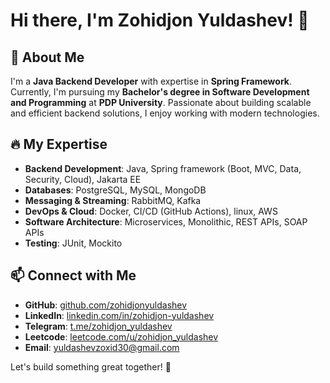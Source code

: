 # Hi there, I'm Zohidjon Yuldashev! 👋

## 🚀 About Me
I'm a **Java Backend Developer** with expertise in **Spring Framework**. Currently, I'm pursuing my **Bachelor's degree in Software Development and Programming** at **PDP University**. Passionate about building scalable and efficient backend solutions, I enjoy working with modern technologies.

## 🔥 My Expertise
- **Backend Development**: Java, Spring framework (Boot, MVC, Data, Security, Cloud), Jakarta EE
- **Databases**: PostgreSQL, MySQL, MongoDB
- **Messaging & Streaming**: RabbitMQ, Kafka
- **DevOps & Cloud**: Docker, CI/CD (GitHub Actions), linux, AWS
- **Software Architecture**: Microservices, Monolithic, REST APIs, SOAP APIs
- **Testing**: JUnit, Mockito

## 📫 Connect with Me
- **GitHub**: [github.com/zohidjonyuldashev](https://github.com/zohidjonyuldashev)
- **LinkedIn**: [linkedin.com/in/zohidjon-yuldashev](https://www.linkedin.com/in/zohidjon-yuldashev-942a22239/)
- **Telegram**: [t.me/zohidjon_yuldashev](https://t.me/zohidjon_yuldashev)
- **Leetcode**: [leetcode.com/u/zohidjon_yuldashev](https://leetcode.com/u/zohidjon_yuldashev/)
- **Email**: yuldashevzoxid30@gmail.com

Let's build something great together! 🚀
